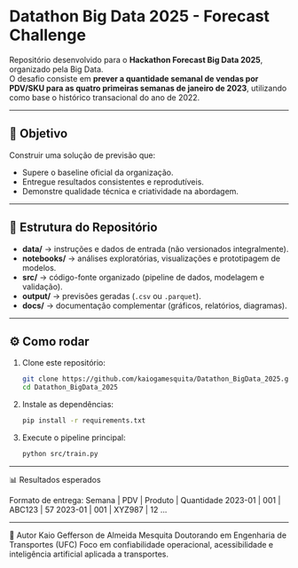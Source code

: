# Datathon Big Data 2025 - Forecast Challenge

Repositório desenvolvido para o **Hackathon Forecast Big Data 2025**, organizado pela Big Data.  
O desafio consiste em **prever a quantidade semanal de vendas por PDV/SKU para as quatro primeiras semanas de janeiro de 2023**, utilizando como base o histórico transacional do ano de 2022.

---

## 🎯 Objetivo

Construir uma solução de previsão que:
- Supere o baseline oficial da organização.
- Entregue resultados consistentes e reprodutíveis.
- Demonstre qualidade técnica e criatividade na abordagem.

----

## 📂 Estrutura do Repositório

- **data/** → instruções e dados de entrada (não versionados integralmente).  
- **notebooks/** → análises exploratórias, visualizações e prototipagem de modelos.  
- **src/** → código-fonte organizado (pipeline de dados, modelagem e validação).  
- **output/** → previsões geradas (`.csv` ou `.parquet`).  
- **docs/** → documentação complementar (gráficos, relatórios, diagramas).  

---

## ⚙️ Como rodar

1. Clone este repositório:
   ```bash
   git clone https://github.com/kaiogamesquita/Datathon_BigData_2025.git
   cd Datathon_BigData_2025

2. Instale as dependências:
   ```bash
   pip install -r requirements.txt

3. Execute o pipeline principal:
   ```bash
   python src/train.py 

---
📊 Resultados esperados

Formato de entrega:
Semana | PDV | Produto | Quantidade
2023-01 | 001 | ABC123 | 57
2023-01 | 001 | XYZ987 | 12
...

---

👥 Autor
Kaio Gefferson de Almeida Mesquita
Doutorando em Engenharia de Transportes (UFC)
Foco em confiabilidade operacional, acessibilidade e inteligência artificial aplicada a transportes.



